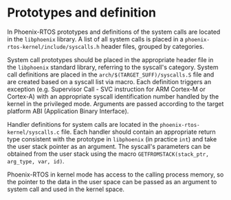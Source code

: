 # Prototypes and definition

In Phoenix-RTOS prototypes and definitions of the system calls are located in the `libphoenix` library. A list of
all system calls is placed in a `phoenix-rtos-kernel/include/syscalls.h` header files, grouped by categories.

System call prototypes should be placed in the appropriate header file in the `libphoenix` standard library,
referring to the syscall's category.
System call definitions are placed in the `arch/$(TARGET_SUFF)/syscalls.S` file and are created based on a syscall list
via macro. Each definition triggers an exception (e.g. Supervisor Call - SVC instruction for ARM Cortex-M or Cortex-A)
with an appropriate syscall identification number handled by the kernel in the privileged mode. Arguments are passed
according to the target platform ABI (Application Binary Interface).

Handler definitions for system calls are located in the `phoenix-rtos-kernel/syscalls.c` file. Each handler should
contain an appropriate return type consistent with the prototype in `libphoenix` (in practice `int`) and take the user
stack pointer as an argument. The syscall's parameters can be obtained from the user stack using the macro
`GETFROMSTACK(stack_ptr, arg_type, var, id)`.

Phoenix-RTOS in kernel mode has access to the calling process memory, so the pointer to the data in the user space can
be passed as an argument to system call and used in the kernel space.
